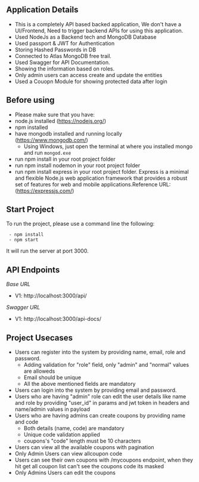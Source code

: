 ## Application Details
  - This is a completely API based backed application, We don't have a UI/Frontend, Need to trigger backend APIs for using this application.
  - Used NodeJs as a Backend tech and MongoDB Database
  - Used passport & JWT for Authentication
  - Storing Hashed Passwords in DB 
  - Connected to Atlas MongoDB free trail.
  - Used Swagger for API Documentation. 
  - Showing the information based on roles.
  - Only admin users can access create and update the entities
  - Used a Couopn Module for showing protected data after login

## Before using

- Please make sure that you have:
 - node.js installed (https://nodejs.org/)
 - npm installed
 - have mongodb installed and running locally (https://www.mongodb.com/)
   - Using Windows, just open the terminal at where you installed mongo and run `mongod.exe`
 - run npm install in your root project folder
 - run npm install nodemon in your root project folder
 - run npm install express in your root project folder. Express is a minimal and flexible Node.js web application framework that provides a robust set of features for web and mobile applications.Reference URL:(https://expressjs.com/)

## Start Project

To run the project, please use a command line the following:
```
 - npm install
 - npm start
``` 
It will run the server at port 3000.

## API Endpoints

*Base URL*
- V1: http://localhost:3000/api/

*Swagger URL*
- V1: http://localhost:3000/api-docs/

## Project Usecases

 - Users can register into the system by providing name, email, role and password.
    - Adding validation for "role" field, only "admin" and "normal" values are alloweds
    - Email should be unique
    - All the above mentioned fields are mandatory
 - Users can login into the system by providing email and password.
 - Users who are having "admin" role can edit the user details like name and role by providing "user_id" in params and jwt token in headers and name/admin values in payload
 - Users who are having admins can create coupons by providing name and code
    - Both details (name, code) are mandatory
    - Unique code validation applied
    - coupons's "code" length must be 10 characters
- Users can view all the available coupons with pagination
- Only Admin Users can view allcoupon code
- Users can see their own coupons with /mycoupons endpoint, when they hit get all coupon list can't see the coupons code its masked
- Only Admins Users can edit the coupons